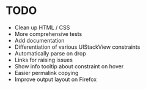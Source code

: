 TODO
====

- Clean up HTML / CSS
- More comprehensive tests
- Add documentation
- Differentiation of various UIStackView constraints
- Automatically parse on drop
- Links for raising issues
- Show info tooltip about constraint on hover
- Easier permalink copying
- Improve output layout on Firefox
